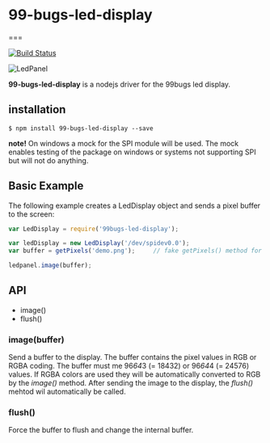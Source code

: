 # 99-bugs-led-display
===

[![Build Status](https://travis-ci.org/sillevl/99bugs-led-display.svg?branch=master)](https://travis-ci.org/sillevl/99bugs-led-display)

![LedPanel](https://github.com/sillevl/99bugs-led-display/raw/master/leddisplay.jpg "Ledpanel")


__99-bugs-led-display__ is a nodejs driver for the 99bugs led display.

## installation

```
$ npm install 99-bugs-led-display --save
```

__note!__ On windows a mock for the SPI module will be used. The mock enables testing of the package on windows or systems not supporting SPI but will not do anything.

## Basic Example

The following example creates a LedDisplay object and sends a pixel buffer to the screen:

```js
var LedDisplay = require('99bugs-led-display');

var ledDisplay = new LedDisplay('/dev/spidev0.0');
var buffer = getPixels('demo.png');     // fake getPixels() method for demo only!

ledpanel.image(buffer);
```

## API

  * image()
  * flush()


### image(buffer)
Send a buffer to the display. The buffer contains the pixel values in RGB or RGBA coding. The buffer must me 96*64*3 (= 18432) or 96*64*4 (= 24576) values. If RGBA colors are used they will be automatically converted to RGB by the _image()_ method. After sending the image to the display, the _flush()_ mehtod wil automatically be called.

### flush()
Force the buffer to flush and change the internal buffer.
